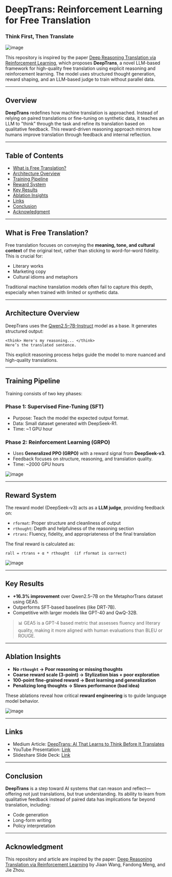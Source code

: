 # DeepTrans: Reinforcement Learning for Free Translation

### Think First, Then Translate

![image](https://github.com/user-attachments/assets/6beaca04-63ea-45bd-b317-6fa9d3299398)


This repository is inspired by the paper [Deep Reasoning Translation via Reinforcement Learning](https://arxiv.org/abs/2504.10187), which proposes **DeepTrans**, a novel LLM-based framework for high-quality free translation using explicit reasoning and reinforcement learning. The model uses structured thought generation, reward shaping, and an LLM-based judge to train without parallel data.

---

## Overview

**DeepTrans** redefines how machine translation is approached. Instead of relying on paired translations or fine-tuning on synthetic data, it teaches an LLM to "think" through the task and refine its translation based on qualitative feedback. This reward-driven reasoning approach mirrors how humans improve translation through feedback and internal reflection.

---

## Table of Contents

* [What is Free Translation?](#what-is-free-translation)
* [Architecture Overview](#architecture-overview)
* [Training Pipeline](#training-pipeline)
* [Reward System](#reward-system)
* [Key Results](#key-results)
* [Ablation Insights](#ablation-insights)
* [Links](#links)
* [Conclusion](#conclusion)
* [Acknowledgment](#acknowledgment)

---

## What is Free Translation?

Free translation focuses on conveying the **meaning, tone, and cultural context** of the original text, rather than sticking to word-for-word fidelity. This is crucial for:

* Literary works
* Marketing copy
* Cultural idioms and metaphors

Traditional machine translation models often fail to capture this depth, especially when trained with limited or synthetic data.

---

## Architecture Overview

DeepTrans uses the [Qwen2.5–7B-Instruct](https://github.com/QwenLM/Qwen) model as a base. It generates structured output:

```
<think> Here's my reasoning... </think>
Here’s the translated sentence.
```

This explicit reasoning process helps guide the model to more nuanced and high-quality translations.

---

## Training Pipeline

Training consists of two key phases:

### Phase 1: Supervised Fine-Tuning (SFT)

* Purpose: Teach the model the expected output format.
* Data: Small dataset generated with DeepSeek-R1.
* Time: \~1 GPU hour

### Phase 2: Reinforcement Learning (GRPO)

* Uses **Generalized PPO (GRPO)** with a reward signal from **DeepSeek-v3**.
* Feedback focuses on structure, reasoning, and translation quality.
* Time: \~2000 GPU hours

![image](https://github.com/user-attachments/assets/ca4f5d30-9fb6-4b14-8c8e-2735e128d667)


---

## Reward System

The reward model (DeepSeek-v3) acts as a **LLM judge**, providing feedback on:

* `rformat`: Proper structure and cleanliness of output
* `rthought`: Depth and helpfulness of the reasoning section
* `rtrans`: Fluency, fidelity, and appropriateness of the final translation

The final reward is calculated as:

```
rall = rtrans + α * rthought  (if rformat is correct)
```

![image](https://github.com/user-attachments/assets/6ac0a78b-68eb-4784-b6a1-9c165b529529)


---

## Key Results

* **+16.3% improvement** over Qwen2.5–7B on the MetaphorTrans dataset using GEA5.
* Outperforms SFT-based baselines (like DRT-7B).
* Competitive with larger models like GPT-40 and QwQ-32B.

> 📊 GEA5 is a GPT-4 based metric that assesses fluency and literary quality, making it more aligned with human evaluations than BLEU or ROUGE.

---

## Ablation Insights

* **No `rthought` → Poor reasoning or missing thoughts**
* **Coarse reward scale (3-point) → Stylization bias + poor exploration**
* **100-point fine-grained reward → Best learning and generalization**
* **Penalizing long thoughts → Slows performance (bad idea)**

These ablations reveal how critical **reward engineering** is to guide language model behavior.

![image](https://github.com/user-attachments/assets/bd615979-3a1f-45d3-bbbf-0be3e26e1602)


---

## Links

*  Medium Article: [DeepTrans: AI That Learns to Think Before It Translates](https://medium.com/@apurva.karne/deeptrans-ai-that-learns-to-think-before-it-translates-cd6ebe3c0793)
*  YouTube Presentation: [Link](https://youtube.com/your-video-id)
*  Slideshare Slide Deck: [Link](https://www.slideshare.net/slideshow/deeptrans-ai-that-learns-to-think-before-it-translates/278856888)

---

## Conclusion

**DeepTrans** is a step toward AI systems that can reason and reflect—offering not just translations, but true understanding. Its ability to learn from qualitative feedback instead of paired data has implications far beyond translation, including:

* Code generation
* Long-form writing
* Policy interpretation

---

## Acknowledgment

This repository and article are inspired by the paper:
[Deep Reasoning Translation via Reinforcement Learning](https://arxiv.org/abs/2504.10187) by Jiaan Wang, Fandong Meng, and Jie Zhou.

